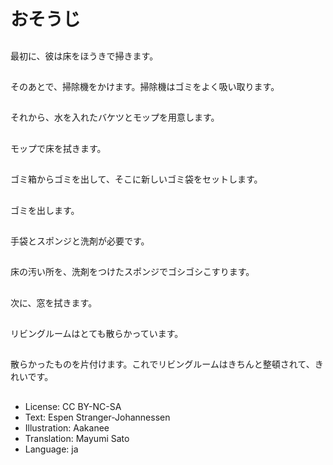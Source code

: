# おそうじ

##
最初に、彼は床をほうきで掃きます。

##
そのあとで、掃除機をかけます。掃除機はゴミをよく吸い取ります。

##
それから、水を入れたバケツとモップを用意します。

##
モップで床を拭きます。

##
ゴミ箱からゴミを出して、そこに新しいゴミ袋をセットします。

##
ゴミを出します。

##
手袋とスポンジと洗剤が必要です。

##
床の汚い所を、洗剤をつけたスポンジでゴシゴシこすります。

##
次に、窓を拭きます。

##
リビングルームはとても散らかっています。

##
散らかったものを片付けます。これでリビングルームはきちんと整頓されて、きれいです。

##
* License: CC BY-NC-SA
* Text: Espen Stranger-Johannessen
* Illustration: Aakanee
* Translation: Mayumi Sato
* Language: ja
